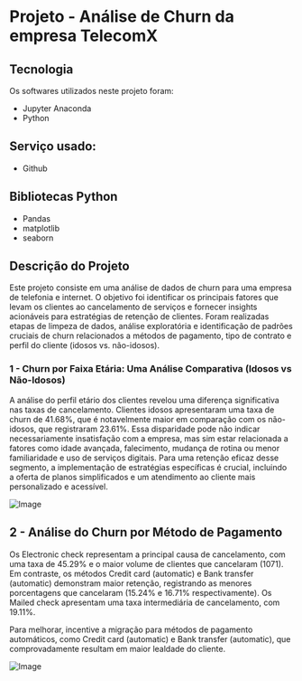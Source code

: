 # Projeto - Análise de Churn da empresa TelecomX

## Tecnologia

Os softwares utilizados neste projeto foram:

* Jupyter Anaconda
* Python


## Serviço usado:

* Github


## Bibliotecas Python

* Pandas
* matplotlib
* seaborn

## Descrição do Projeto </h1>
Este projeto consiste em uma análise de dados de churn para uma empresa de telefonia e internet. O objetivo foi identificar os principais fatores que levam os clientes ao cancelamento de serviços e fornecer insights acionáveis para estratégias de retenção de clientes. Foram realizadas etapas de limpeza de dados, análise exploratória e identificação de padrões cruciais de churn relacionados a métodos de pagamento, tipo de contrato e perfil do cliente (idosos vs. não-idosos).


### 1 - Churn por Faixa Etária: Uma Análise Comparativa (Idosos vs Não-Idosos)
A análise do perfil etário dos clientes revelou uma diferença significativa nas taxas de cancelamento. Clientes idosos apresentaram uma taxa de churn de 41.68%, que é notavelmente maior em comparação com os não-idosos, que registraram 23.61%.
Essa disparidade pode não indicar necessariamente insatisfação com a empresa, mas sim estar relacionada a fatores como idade avançada, falecimento, mudança de rotina ou menor familiaridade e uso de serviços digitais. Para uma retenção eficaz desse segmento, a implementação de estratégias específicas é crucial, incluindo a oferta de planos simplificados e um atendimento ao cliente mais personalizado e acessível.

![Image](https://github.com/user-attachments/assets/4068c5d2-0acd-45a9-bc71-19efd006b846)


## 2 - Análise do Churn por Método de Pagamento
Os Electronic check representam a principal causa de cancelamento, com uma taxa de 45.29% e o maior volume de clientes que cancelaram (1071). Em contraste, os métodos Credit card (automatic) e Bank transfer (automatic) demonstram maior retenção, registrando as menores porcentagens que cancelaram (15.24% e 16.71% respectivamente). Os Mailed check apresentam uma taxa intermediária de cancelamento, com 19.11%.

Para melhorar, incentive a migração para métodos de pagamento automáticos, como Credit card (automatic) e Bank transfer (automatic), que comprovadamente resultam em maior lealdade do cliente.

![Image](https://github.com/user-attachments/assets/53f75ce0-5064-45c7-b021-9c7be84abcb3)
